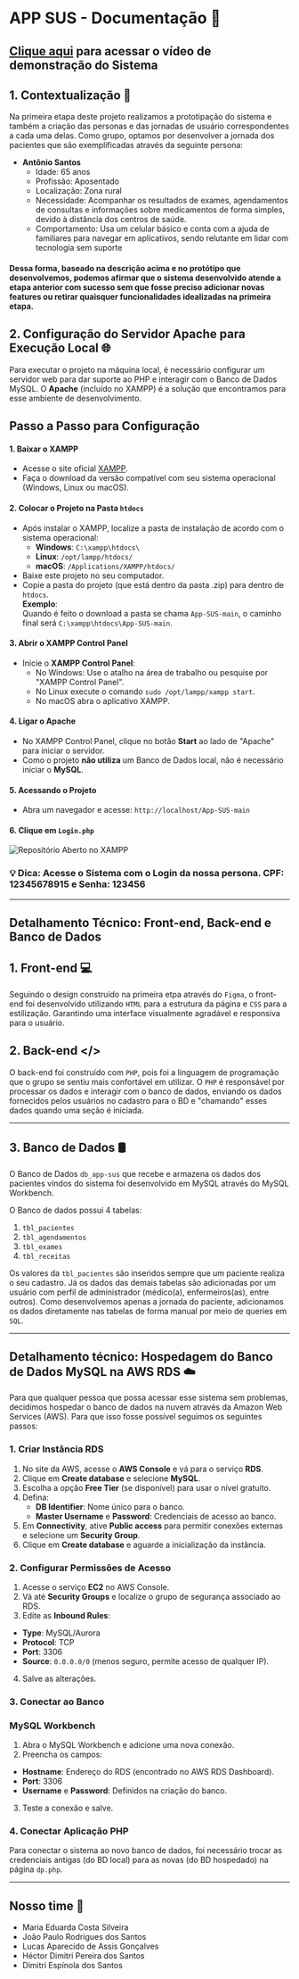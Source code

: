 # APP SUS - Documentação 📂

## [Clique aqui](https://www.youtube.com/watch?v=ukg6h2oIvyk) para acessar o vídeo de demonstração do Sistema

## 1. Contextualização 🔎
Na primeira etapa deste projeto realizamos a prototipação do sistema e também a criação das personas e das jornadas de usuário correspondentes a cada uma delas. Como grupo, optamos por desenvolver a jornada dos pacientes que são exemplificadas através da seguinte persona:

- **Antônio Santos**
    - Idade: 65 anos
    - Profissão: Aposentado
    - Localização: Zona rural
    - Necessidade: Acompanhar os resultados de exames, agendamentos de consultas e informações sobre medicamentos de forma simples, devido à distância dos centros de saúde.
    - Comportamento: Usa um celular básico e conta com a ajuda de familiares para navegar em aplicativos, sendo relutante em lidar com tecnologia sem suporte

#### Dessa forma, baseado na descrição acima e no protótipo que desenvolvemos, podemos afirmar que o sistema desenvolvido **atende a etapa anterior com sucesso** sem que fosse preciso adicionar novas features ou retirar quaisquer funcionalidades idealizadas na primeira etapa.

## 2. Configuração do Servidor Apache para Execução Local 🌐

Para executar o projeto na máquina local, é necessário configurar um servidor web para dar suporte ao PHP e interagir com o Banco de Dados MySQL. O **Apache** (incluído no XAMPP) é a solução que encontramos para esse ambiente de desenvolvimento.

## Passo a Passo para Configuração

#### 1. Baixar o XAMPP
- Acesse o site oficial [XAMPP](https://www.apachefriends.org/pt_br/index.html).
- Faça o download da versão compatível com seu sistema operacional (Windows, Linux ou macOS).

#### 2. Colocar o Projeto na Pasta `htdocs`
- Após instalar o XAMPP, localize a pasta de instalação de acordo com o sistema operacional:
  - **Windows**: `C:\xampp\htdocs\`
  - **Linux**: `/opt/lampp/htdocs/`
  - **macOS**: `/Applications/XAMPP/htdocs/`
- Baixe este projeto no seu computador.
- Copie a pasta do projeto (que está dentro da pasta .zip) para dentro de `htdocs`.  
  **Exemplo**:  
  Quando é feito o download a pasta se chama `App-SUS-main`, o caminho final será `C:\xampp\htdocs\App-SUS-main`.

#### 3. Abrir o XAMPP Control Panel
- Inicie o **XAMPP Control Panel**:
  - No Windows: Use o atalho na área de trabalho ou pesquise por "XAMPP Control Panel".
  - No Linux execute o comando `sudo /opt/lampp/xampp start`.
  - No macOS abra o aplicativo XAMPP.

#### 4. Ligar o Apache
- No XAMPP Control Panel, clique no botão **Start** ao lado de "Apache" para iniciar o servidor.
- Como o projeto **não utiliza** um Banco de Dados local, não é necessário iniciar o **MySQL**.

#### 5. Acessando o Projeto
- Abra um navegador e acesse: 
  `http://localhost/App-SUS-main`

#### 6. Clique em `Login.php` 

![Repositório Aberto no XAMPP](https://drive.google.com/uc?export=view&id=1Gv0DBRivoXQRb8RO5Cnwi5u3goqaNa7i)

### 💡 Dica: Acesse o Sistema com o Login da nossa persona. CPF: 12345678915 e Senha: 123456
---
## Detalhamento Técnico: Front-end, Back-end e Banco de Dados

## 1. Front-end 💻

Seguindo o design construído na primeira etpa através do `Figma`, o front-end foi desenvolvido utilizando `HTML` para a estrutura da página e `CSS` para a estilização. Garantindo uma interface visualmente agradável e responsiva para o usuário.

## 2. Back-end </>

O back-end foi construído com `PHP`, pois foi a linguagem de programação que o grupo se sentiu mais confortável em utilizar. O `PHP` é responsável por processar os dados e interagir com o banco de dados, enviando os dados fornecidos pelos usuários no cadastro para o BD e "chamando" esses dados quando uma seção é iniciada.

---
## 3. Banco de Dados 🛢

O Banco de Dados `db_app-sus` que recebe e armazena os dados dos pacientes vindos do sistema foi desenvolvido em MySQL através do MySQL Workbench.

O Banco de dados possui 4 tabelas:

1. `tbl_pacientes`
2. `tbl_agendamentos`
3. `tbl_exames`
4. `tbl_receitas`

Os valores da `tbl_pacientes` são inseridos sempre que um paciente realiza o seu cadastro. Já os dados das demais tabelas são adicionadas por um usuário com perfil de administrador (médico(a), enfermeiros(as), entre outros). Como desenvolvemos apenas a jornada do paciente, adicionamos os dados diretamente nas tabelas de forma manual por meio de queries em `SQL`.

---

## Detalhamento técnico: Hospedagem do Banco de Dados MySQL na AWS RDS ☁️ 
Para que qualquer pessoa que possa acessar esse sistema sem problemas, decidimos hospedar o banco de dados na nuvem através da Amazon Web Services (AWS). Para que isso fosse possível seguimos os seguintes passos:

### 1. Criar Instância RDS
1. No site da AWS, acesse o **AWS Console** e vá para o serviço **RDS**.
3. Clique em **Create database** e selecione **MySQL**.
4. Escolha a opção **Free Tier** (se disponível) para usar o nível gratuito.
5. Defina:
    - **DB Identifier**: Nome único para o banco.
    - **Master Username** e **Password**: Credenciais de acesso ao banco.
5. Em **Connectivity**, ative **Public access** para permitir conexões externas e selecione um **Security Group**.
6. Clique em **Create database** e aguarde a inicialização da instância.

### 2. Configurar Permissões de Acesso
1. Acesse o serviço **EC2** no AWS Console.
2. Vá até **Security Groups** e localize o grupo de segurança associado ao RDS.
3. Edite as **Inbound Rules**:
- **Type**: MySQL/Aurora
- **Protocol**: TCP
- **Port**: 3306
- **Source**: `0.0.0.0/0` (menos seguro, permite acesso de qualquer IP).
4. Salve as alterações.

### 3. Conectar ao Banco
###  MySQL Workbench
1. Abra o MySQL Workbench e adicione uma nova conexão.
2. Preencha os campos:
- **Hostname**: Endereço do RDS (encontrado no AWS RDS Dashboard).
- **Port**: 3306
- **Username** e **Password**: Definidos na criação do banco.
3. Teste a conexão e salve.

### 4. Conectar Aplicação PHP
Para conectar o sistema ao novo banco de dados, foi necessário trocar as credenciais antigas (do BD local) para as novas (do BD hospedado) na página `dp.php`.

---
## Nosso time 👥

- Maria Eduarda Costa Silveira
- João Paulo Rodrigues dos Santos
- Lucas Aparecido de Assis Gonçalves
- Héctor Dimitri Pereira dos Santos
- Dimitri Espínola dos Santos
